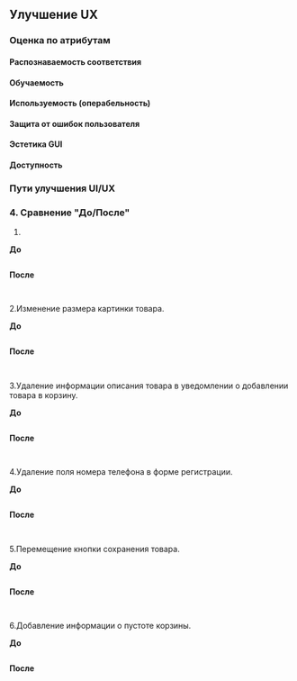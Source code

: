 ## Улучшение UX

### Оценка по атрибутам
#### Распознаваемость соответствия



#### Обучаемость


#### Используемость (операбельность)



#### Защита от ошибок пользователя


#### Эстетика GUI


#### Доступность


### Пути улучшения UI/UX



### 4. Сравнение "До/После"

  1.

**До**

 ![]()


**После**

 ![]()

 ##
  2.Изменение размера картинки товара.

**До**

 ![]()


**После**

 ![]()

 ##
  3.Удаление информации описания товара в уведомлении о добавлении товара в корзину.

**До**

 ![]()


**После**

 ![]()

 ##
  4.Удаление поля номера телефона в форме регистрации.

  **До**

   ![]()


  **После**

   ![]()

  ##
   5.Перемещение кнопки сохранения товара.

  **До**

   ![]()


  **После**

   ![]()

  ##
   6.Добавление информации о пустоте корзины.

  **До**

   ![]()


  **После**

   ![]()

   ##



